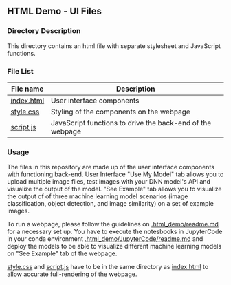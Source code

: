 
## HTML Demo - UI Files

### Directory Description

This directory contains an html file with separate stylesheet and JavaScript functions. 



### File List
| File name | Description |
| --- | --- |
| [index.html](index.html) | User interface components |
| [style.css](style.css) | Styling of the components on the webpage |
| [script.js](script.js) | JavaScript functions to drive the back-end of the webpage |




### Usage

The files in this repository are made up of the user interface components with functioning back-end. User Interface "Use My Model" tab allows you to upload multiple image files, test images with your DNN model's API and visualize the output of the model. "See Example" tab allows you to visualize the output of of three machine learning model scenarios (image classification, object detection, and image similarity) on a set of example images.


To run a webpage, please follow the guidelines on [.html_demo/readme.md](.html_demo/readme.md) for a necessary set up. You have to execute the notesbooks in JupyterCode in your conda environment [.html_demo/JupyterCode/readme.md](.html_demo/JupyterCode/readme.md) and deploy the models to be able to visualize different machine learning models on "See Example" tab of the webpage.


[style.css](style.css) and [script.js](script.js) have to be in the same directory as [index.html](index.html) to allow accurate full-rendering of the webpage.
